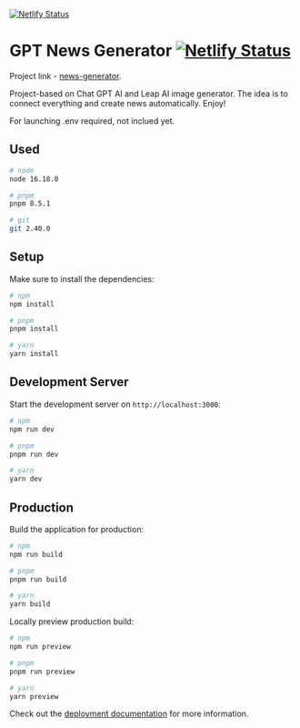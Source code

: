 [![Netlify Status](https://api.netlify.com/api/v1/badges/ec8ae36c-3834-41aa-997f-d0527b31992f/deploy-status)](https://app.netlify.com/sites/gpt-chat-news-generator/deploys)

# GPT News Generator [![Netlify Status](https://api.netlify.com/api/v1/badges/ec8ae36c-3834-41aa-997f-d0527b31992f/deploy-status)](https://app.netlify.com/sites/gpt-chat-news-generator/deploys)

Project link - [news-generator](https://bit.ly/3FdI0MH).

Project-based on Chat GPT AI and Leap AI image generator. The idea is to connect everything and create news automatically. Enjoy!

For launching .env required, not inclued yet.

## Used

```bash
# node
node 16.18.0

# pnpm
pnpm 8.5.1

# git
git 2.40.0
```

## Setup

Make sure to install the dependencies:

```bash
# npm
npm install

# pnpm
pnpm install

# yarn
yarn install
```

## Development Server

Start the development server on `http://localhost:3000`:

```bash
# npm
npm run dev

# pnpm
pnpm run dev

# yarn
yarn dev
```

## Production

Build the application for production:

```bash
# npm
npm run build

# pnpm
pnpm run build

# yarn
yarn build
```

Locally preview production build:

```bash
# npm
npm run preview

# pnpm
pnpm run preview

# yarn
yarn preview
```

Check out the [deployment documentation](https://nuxt.com/docs/getting-started/deployment) for more information.

